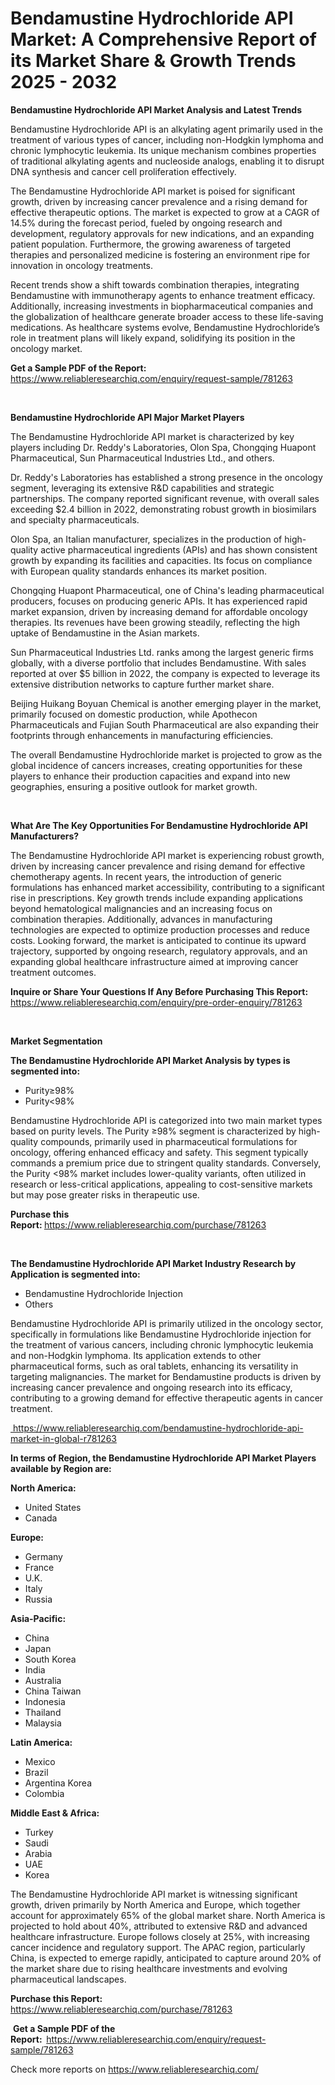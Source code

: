 <p><h1>Bendamustine Hydrochloride API Market: A Comprehensive Report of its Market Share & Growth Trends 2025 - 2032</h1></p><p><strong>Bendamustine Hydrochloride API Market Analysis and Latest Trends</strong></p>
<p><p>Bendamustine Hydrochloride API is an alkylating agent primarily used in the treatment of various types of cancer, including non-Hodgkin lymphoma and chronic lymphocytic leukemia. Its unique mechanism combines properties of traditional alkylating agents and nucleoside analogs, enabling it to disrupt DNA synthesis and cancer cell proliferation effectively.</p><p>The Bendamustine Hydrochloride API market is poised for significant growth, driven by increasing cancer prevalence and a rising demand for effective therapeutic options. The market is expected to grow at a CAGR of 14.5% during the forecast period, fueled by ongoing research and development, regulatory approvals for new indications, and an expanding patient population. Furthermore, the growing awareness of targeted therapies and personalized medicine is fostering an environment ripe for innovation in oncology treatments.</p><p>Recent trends show a shift towards combination therapies, integrating Bendamustine with immunotherapy agents to enhance treatment efficacy. Additionally, increasing investments in biopharmaceutical companies and the globalization of healthcare generate broader access to these life-saving medications. As healthcare systems evolve, Bendamustine Hydrochloride’s role in treatment plans will likely expand, solidifying its position in the oncology market.</p></p>
<p><strong>Get a Sample PDF of the Report:&nbsp;</strong> <a href="https://www.reliableresearchiq.com/enquiry/request-sample/781263?utm_campaign=3066&utm_medium=2&utm_source=Github&utm_content=ia&utm_term=26032025&utm_id=bendamustine-hydrochloride-api">https://www.reliableresearchiq.com/enquiry/request-sample/781263</a></p>
<p>&nbsp;</p>
<p><strong>Bendamustine Hydrochloride API Major Market Players</strong></p>
<p><p>The Bendamustine Hydrochloride API market is characterized by key players including Dr. Reddy's Laboratories, Olon Spa, Chongqing Huapont Pharmaceutical, Sun Pharmaceutical Industries Ltd., and others. </p><p>Dr. Reddy's Laboratories has established a strong presence in the oncology segment, leveraging its extensive R&D capabilities and strategic partnerships. The company reported significant revenue, with overall sales exceeding $2.4 billion in 2022, demonstrating robust growth in biosimilars and specialty pharmaceuticals.</p><p>Olon Spa, an Italian manufacturer, specializes in the production of high-quality active pharmaceutical ingredients (APIs) and has shown consistent growth by expanding its facilities and capacities. Its focus on compliance with European quality standards enhances its market position.</p><p>Chongqing Huapont Pharmaceutical, one of China's leading pharmaceutical producers, focuses on producing generic APIs. It has experienced rapid market expansion, driven by increasing demand for affordable oncology therapies. Its revenues have been growing steadily, reflecting the high uptake of Bendamustine in the Asian markets.</p><p>Sun Pharmaceutical Industries Ltd. ranks among the largest generic firms globally, with a diverse portfolio that includes Bendamustine. With sales reported at over $5 billion in 2022, the company is expected to leverage its extensive distribution networks to capture further market share.</p><p>Beijing Huikang Boyuan Chemical is another emerging player in the market, primarily focused on domestic production, while Apothecon Pharmaceuticals and Fujian South Pharmaceutical are also expanding their footprints through enhancements in manufacturing efficiencies.</p><p>The overall Bendamustine Hydrochloride market is projected to grow as the global incidence of cancers increases, creating opportunities for these players to enhance their production capacities and expand into new geographies, ensuring a positive outlook for market growth.</p></p>
<p>&nbsp;</p>
<p><strong>What Are The Key Opportunities For Bendamustine Hydrochloride API Manufacturers?</strong></p>
<p><p>The Bendamustine Hydrochloride API market is experiencing robust growth, driven by increasing cancer prevalence and rising demand for effective chemotherapy agents. In recent years, the introduction of generic formulations has enhanced market accessibility, contributing to a significant rise in prescriptions. Key growth trends include expanding applications beyond hematological malignancies and an increasing focus on combination therapies. Additionally, advances in manufacturing technologies are expected to optimize production processes and reduce costs. Looking forward, the market is anticipated to continue its upward trajectory, supported by ongoing research, regulatory approvals, and an expanding global healthcare infrastructure aimed at improving cancer treatment outcomes.</p></p>
<p><strong>Inquire or Share Your Questions If Any Before Purchasing This Report:</strong> <a href="https://www.reliableresearchiq.com/enquiry/pre-order-enquiry/781263?utm_campaign=3066&utm_medium=2&utm_source=Github&utm_content=ia&utm_term=26032025&utm_id=bendamustine-hydrochloride-api">https://www.reliableresearchiq.com/enquiry/pre-order-enquiry/781263</a></p>
<p>&nbsp;</p>
<p><strong>Market Segmentation</strong></p>
<p><strong>The Bendamustine Hydrochloride API Market Analysis by types is segmented into:</strong></p>
<p><ul><li>Purity≥98%</li><li>Purity<98%</li></ul></p>
<p><p>Bendamustine Hydrochloride API is categorized into two main market types based on purity levels. The Purity ≥98% segment is characterized by high-quality compounds, primarily used in pharmaceutical formulations for oncology, offering enhanced efficacy and safety. This segment typically commands a premium price due to stringent quality standards. Conversely, the Purity <98% market includes lower-quality variants, often utilized in research or less-critical applications, appealing to cost-sensitive markets but may pose greater risks in therapeutic use.</p></p>
<p><strong>Purchase this Report:&nbsp;</strong><a href="https://www.reliableresearchiq.com/purchase/781263?utm_campaign=3066&utm_medium=2&utm_source=Github&utm_content=ia&utm_term=26032025&utm_id=bendamustine-hydrochloride-api">https://www.reliableresearchiq.com/purchase/781263</a></p>
<p>&nbsp;</p>
<p><strong>The Bendamustine Hydrochloride API Market Industry Research by Application is segmented into:</strong></p>
<p><ul><li>Bendamustine Hydrochloride Injection</li><li>Others</li></ul></p>
<p><p>Bendamustine Hydrochloride API is primarily utilized in the oncology sector, specifically in formulations like Bendamustine Hydrochloride injection for the treatment of various cancers, including chronic lymphocytic leukemia and non-Hodgkin lymphoma. Its application extends to other pharmaceutical forms, such as oral tablets, enhancing its versatility in targeting malignancies. The market for Bendamustine products is driven by increasing cancer prevalence and ongoing research into its efficacy, contributing to a growing demand for effective therapeutic agents in cancer treatment.</p></p>
<p><a href="https://www.reliableresearchiq.com/bendamustine-hydrochloride-api-market-in-global-r781263?utm_campaign=3066&utm_medium=2&utm_source=Github&utm_content=ia&utm_term=26032025&utm_id=bendamustine-hydrochloride-api">&nbsp;https://www.reliableresearchiq.com/bendamustine-hydrochloride-api-market-in-global-r781263</a></p>
<p><strong>In terms of Region, the Bendamustine Hydrochloride API Market Players available by Region are:</strong></p>
<p>
    <p> <strong> North America: </strong>
        <ul>
            <li>United States</li>
            <li>Canada</li>
        </ul>
        </p> 
    <p> <strong> Europe: </strong>
        <ul>
            <li>Germany</li>
            <li>France</li>
            <li>U.K.</li>
            <li>Italy</li>
            <li>Russia</li>
        </ul>
        </p> 
    <p> <strong> Asia-Pacific: </strong>
        <ul>
            <li>China</li>
            <li>Japan</li>
            <li>South Korea</li>
            <li>India</li>
            <li>Australia</li>
            <li>China Taiwan</li>
            <li>Indonesia</li>
            <li>Thailand</li>
            <li>Malaysia</li>
        </ul>
        </p> 
    <p> <strong> Latin America: </strong>
        <ul>
            <li>Mexico</li>
            <li>Brazil</li>
            <li>Argentina Korea</li>
            <li>Colombia</li>
        </ul>
        </p> 
    <p> <strong> Middle East & Africa: </strong>
        <ul>
            <li>Turkey</li>
            <li>Saudi</li>
            <li>Arabia</li>
            <li>UAE</li>
            <li>Korea</li>
        </ul>
    </p>
    </p>
<p><p>The Bendamustine Hydrochloride API market is witnessing significant growth, driven primarily by North America and Europe, which together account for approximately 65% of the global market share. North America is projected to hold about 40%, attributed to extensive R&D and advanced healthcare infrastructure. Europe follows closely at 25%, with increasing cancer incidence and regulatory support. The APAC region, particularly China, is expected to emerge rapidly, anticipated to capture around 20% of the market share due to rising healthcare investments and evolving pharmaceutical landscapes.</p></p>
<p><strong>Purchase this Report: </strong><a href="https://www.reliableresearchiq.com/purchase/781263?utm_campaign=3066&utm_medium=2&utm_source=Github&utm_content=ia&utm_term=26032025&utm_id=bendamustine-hydrochloride-api">https://www.reliableresearchiq.com/purchase/781263</a></p>
<p>&nbsp;<strong>Get a Sample PDF of the Report:&nbsp;&nbsp;</strong><a href="https://www.reliableresearchiq.com/enquiry/request-sample/781263?utm_campaign=3066&utm_medium=2&utm_source=Github&utm_content=ia&utm_term=26032025&utm_id=bendamustine-hydrochloride-api">https://www.reliableresearchiq.com/enquiry/request-sample/781263</a></p>
<p><strong></strong></p>
<p>Check more reports on <a href="https://www.reliableresearchiq.com/?utm_campaign=3066&utm_medium=2&utm_source=Github&utm_content=ia&utm_term=26032025&utm_id=bendamustine-hydrochloride-api">https://www.reliableresearchiq.com/</a></p>
